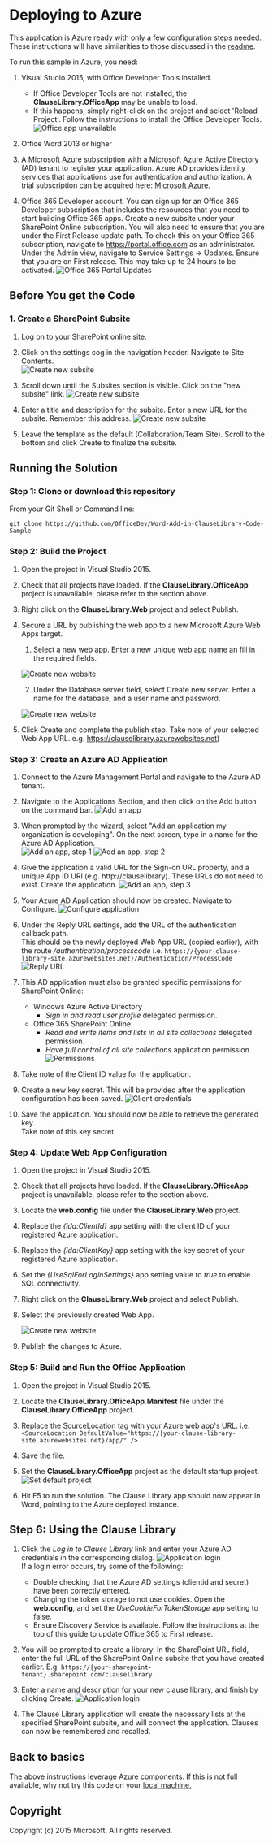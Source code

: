 # Deploying to Azure #

This application is Azure ready with only a few configuration steps needed.  These instructions will have similarities
to those discussed in the [readme](readme.md).

To run this sample in Azure, you need:
1. Visual Studio 2015, with Office Developer Tools installed.
	* If Office Developer Tools are not installed, the **ClauseLibrary.OfficeApp** may be unable to load.
	* If this happens, simply right-click on the project and select 'Reload Project'. Follow the instructions to install the Office Developer Tools.
	![Office app unavailable](gh-docs/visual-studio-office-developer-tools.png)

2. Office Word 2013 or higher

3.  A Microsoft Azure subscription with a Microsoft Azure Active Directory (AD) tenant to register your application. Azure AD provides identity 
services that applications use for authentication and authorization. A trial subscription can be acquired 
here: [Microsoft Azure](https://account.windowsazure.com/SignUp).

4. Office 365 Developer account.  You can sign up for an Office 365 Developer subscription that includes 
the resources that you need to start building Office 365 apps.  Create a new subsite under your SharePoint
Online subscription.  You will also need to ensure that you are under the First Release update path.  To check this on your 
Office 365 subscription, navigate to https://portal.office.com as an administrator.  Under the Admin view, navigate to Service Settings -> Updates.
Ensure that you are on First release.  This may take up to 24 hours to be activated.
![Office 365 Portal Updates](gh-docs/o365-portal-first-release.png)



## Before You get the Code ##

### 1. Create a SharePoint Subsite ###
1. Log on to your SharePoint online site.
2. Click on the settings cog in the navigation header. Navigate to Site Contents.
<br/>![Create new subsite](gh-docs/sharepoint-sitecontents.png)

3. Scroll down until the Subsites section is visible.  Click on the "new subsite" link.
![Create new subsite](gh-docs/sharepoint-add-subsite.png)

4. Enter a title and description for the subsite.  Enter a new URL for the subsite.  Remember this address.
![Create new subsite](gh-docs/sharepoint-add-subsite-details.png)

5. Leave the template as the default (Collaboration/Team Site).  Scroll to the bottom and click Create to finalize the subsite.

## Running the Solution ##
### Step 1: Clone or download this repository ###
From your Git Shell or Command line: 

`git clone https://github.com/OfficeDev/Word-Add-in-ClauseLibrary-Code-Sample`

### Step 2: Build the Project ###
1. Open the project in Visual Studio 2015.
2. Check that all projects have loaded.  If the **ClauseLibrary.OfficeApp** project is unavailable, please refer to the section above.
3. Right click on the **ClauseLibrary.Web** project and select Publish.
4. Secure a URL by publishing the web app to a new Microsoft Azure Web Apps target.
	1. Select a new web app.  Enter a new unique web app name an fill in the required fields.
	
	![Create new website](gh-docs/publish-new.png)

	2. Under the Database server field, select Create new server.  Enter a name for the database, and a user name and password.
	
	![Create new website](gh-docs/publish-web-details.png)

5. Click Create and complete the publish step. Take note of your selected Web App URL.  e.g. https://clauselibrary.azurewebsites.net)


### Step 3: Create an Azure AD Application ###
1. Connect to the Azure Management Portal and navigate to the Azure AD tenant.
2. Navigate to the Applications Section, and then click on the Add button on the command bar.
![Add an app](gh-docs/azure-ad-add-an-app.png)
3. When prompted by the wizard, select "Add an application my organization is developing".
On the next screen, type in a name for the Azure AD Application.<br/>
![Add an app, step 1](gh-docs/azure-ad-add-an-app-wizard-1.png)
![Add an app, step 2](gh-docs/azure-ad-add-an-app-wizard-2.png)

4. Give the application a valid URL for the Sign-on URL property, 
and a unique App ID URI (e.g. http://clauselibrary).  These URLs do not need to exist.
Create the application.
![Add an app, step 3](gh-docs/azure-ad-add-an-app-wizard-3.png)

5. Your Azure AD Application should now be created. 
Navigate to Configure.
![Configure application](gh-docs/azure-ad-configure.png)

6. Under the Reply URL settings, add the URL of the authentication callback path.  
This should be the newly deployed Web App URL (copied earlier), with the route */authentication/processcode*
i.e. 
`https://{your-clause-library-site.azurewebsites.net}/Authentication/ProcessCode`
![Reply URL](gh-docs/azure-ad-reply-url.png)

7. This AD application must also be granted specific permissions for SharePoint Online:
	* Windows Azure Active Directory
		* *Sign in and read user profile* delegated permission.
	* Office 365 SharePoint Online
		* *Read and write items and lists in all site collections* delegated permission.
		* *Have full control of all site collections* application permission.
![Permissions](gh-docs/azure-ad-permissions.png)

8. Take note of the Client ID value for the application.  
9. Create a new key secret.  This will be provided after the application configuration has been saved.
![Client credentials](gh-docs/azure-ad-client-id-secret.png)
10. Save the application.  You should now be able to retrieve the generated key.  
Take note of this key secret.



### Step 4: Update Web App Configuration ###
1. Open the project in Visual Studio 2015.
2. Check that all projects have loaded.  If the **ClauseLibrary.OfficeApp** project is unavailable, please refer to the section above.
3. Locate the **web.config** file under the **ClauseLibrary.Web** project.
4. Replace the *{ida:ClientId}* app setting with the client ID of your registered Azure application.
5. Replace the *{ida:ClientKey}* app setting with the key secret of your registered Azure application.
6. Set the *{UseSqlForLoginSettings}* app setting value to *true* to enable SQL connectivity.
7. Right click on the **ClauseLibrary.Web** project and select Publish.
8. Select the previously created Web App.
	
	![Create new website](gh-docs/publish-existing.png)

9. Publish the changes to Azure.

### Step 5: Build and Run the Office Application ###
1. Open the project in Visual Studio 2015.
2. Locate the **ClauseLibrary.OfficeApp.Manifest** file under the **ClauseLibrary.OfficeApp** project.
3. Replace the SourceLocation tag with your Azure web app's URL.  i.e.`<SourceLocation DefaultValue="https://{your-clause-library-site.azurewebsites.net}/app/" />`
4. Save the file.
5. Set the **ClauseLibrary.OfficeApp** project as the default startup project.
![Set default project](gh-docs/office-app-default.png)

6. Hit F5 to run the solution.  The Clause Library app should now appear in Word, pointing to the Azure deployed instance.


## Step 6: Using the Clause Library ##
1. Click the *Log in to Clause Library* link and enter your Azure AD credentials in the corresponding dialog.
![Application login](gh-docs/app-login.png)
<br/>If a login error occurs, try some of the following:
	* Double checking that the Azure AD settings (clientid and secret) have been correctly entered.
	* Changing the token storage to not use cookies.  Open the **web.config**, and set the *UseCookieForTokenStorage* app setting to false.
	* Ensure Discovery Service is available.  Follow the instructions at the top of this guide to update Office 365 to First release.

2. You will be prompted to create a library.  In the SharePoint URL field, enter the full URL
of the SharePoint Online subsite that you have created earlier.  E.g. `https://{your-sharepoint-tenant}.sharepoint.com/clauselibrary`
3. Enter a name and description for your new clause library, and finish by clicking Create.
![Application login](gh-docs/app-create-library.png)

4. The Clause Library application will create the necessary lists at the specified SharePoint subsite, 
and will connect the application.  Clauses can now be remembered and recalled.

## Back to basics ##
The above instructions leverage Azure components.  If this is not full available, why not try this code on your [local machine.](README.md)


## Copyright ##
Copyright (c) 2015 Microsoft. All rights reserved.
